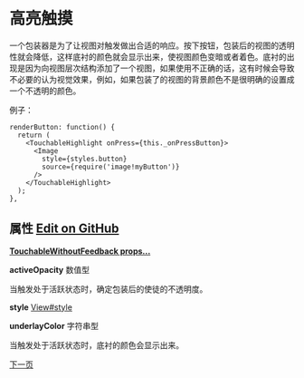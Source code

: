 # 高亮触摸

一个包装器是为了让视图对触发做出合适的响应。按下按钮，包装后的视图的透明性就会降低，这样底衬的颜色就会显示出来，使视图颜色变暗或者着色。底衬的出现是因为向视图层次结构添加了一个视图，如果使用不正确的话，这有时候会导致不必要的认为视觉效果，例如，如果包装了的视图的背景颜色不是很明确的设置成一个不透明的颜色。

例子：

```
renderButton: function() {
  return (
    <TouchableHighlight onPress={this._onPressButton}>
      <Image
        style={styles.button}
        source={require('image!myButton')}
      />
    </TouchableHighlight>
  );
},
```

## 属性 [Edit on GitHub](https://github.com/facebook/react-native/blob/master/Libraries/Components/Touchable/TouchableHighlight.js) 

[**TouchableWithoutFeedback props...**](http://facebook.github.io/react-native/docs/touchablewithoutfeedback.html#proptypes)

**activeOpacity** 数值型

当触发处于活跃状态时，确定包装后的使徒的不透明度。

**style** [View#style](http://facebook.github.io/react-native/docs/view.html#style) 

**underlayColor** 字符串型 

当触发处于活跃状态时，底衬的颜色会显示出来。

[下一页](http://facebook.github.io/react-native/docs/touchableopacity.html#content)
